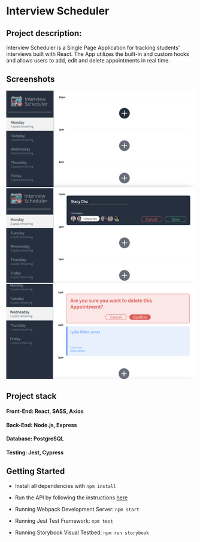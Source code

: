 # Interview Scheduler

## Project description:

Interview Scheduler is a Single Page Application for tracking students' interviews built with React. The App utilizes the built-in and custom hooks and allows users to add, edit and delete appointments in real time.

## Screenshots
!["Main page"](https://github.com/Nastik2021/Scheduler/blob/master/docs/main-page.png)
!["Adding a new appointment"](https://github.com/Nastik2021/Scheduler/blob/master/docs/adding-appt.png)
!["Deleting an appointment"](https://github.com/Nastik2021/Scheduler/blob/master/docs/deleting-appt.png)



## Project stack

#### **Front-End:** React, SASS, Axios

#### **Back-End:** Node.js, Express

#### **Database:** PostgreSQL

#### **Testing:** Jest, Cypress



## Getting Started

- Install all dependencies with `npm install`
- Run the API by following the instructions [here](https://github.com/lighthouse-labs/scheduler-api)

- Running Webpack Development Server: `npm start`
- Running Jest Test Framework: `npm test`
- Running Storybook Visual Testbed: `npm run storybook`
